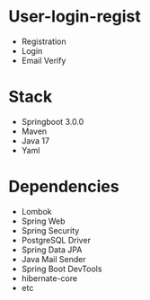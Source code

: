 # User-login-regist
- Registration
- Login
- Email Verify

# Stack
- Springboot 3.0.0
- Maven
- Java 17
- Yaml

# Dependencies
- Lombok
- Spring Web
- Spring Security
- PostgreSQL Driver
- Spring Data JPA
- Java Mail Sender
- Spring Boot DevTools
- hibernate-core
- etc
